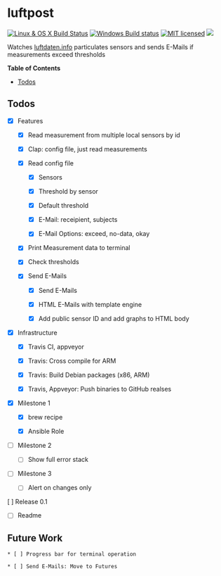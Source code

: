 # luftpost

[![Linux & OS X Build Status](https://img.shields.io/travis/lukaspustina/luftpost.svg?label=Linux%20%26%20OS%20X%20Build%20Status)](https://travis-ci.org/lukaspustina/luftpost) [![Windows Build status](https://img.shields.io/appveyor/ci/lukaspustina/luftpost.svg?label=Windows%20Build%20Status)](https://ci.appveyor.com/project/lukaspustina/luftpost/branch/master) [![MIT licensed](https://img.shields.io/badge/license-MIT-blue.svg?label=License)](./LICENSE) [![](https://img.shields.io/crates/v/luftpost.svg)](https://crates.io/crates/luftpost)



Watches [luftdaten.info](http://luftdaten.info) particulates sensors and sends E-Mails if measurements exceed thresholds

<!-- START doctoc generated TOC please keep comment here to allow auto update -->
<!-- DON'T EDIT THIS SECTION, INSTEAD RE-RUN doctoc TO UPDATE -->
**Table of Contents**

- [Todos](#todos)

<!-- END doctoc generated TOC please keep comment here to allow auto update -->

## Todos

* [X] Features

    * [X] Read measurement from multiple local sensors by id

    * [X] Clap: config file, just read measurements

    * [X] Read config file

        * [X] Sensors

        * [X] Threshold by sensor

        * [X] Default threshold

        * [X] E-Mail: receipient, subjects

        * [X] E-Mail Options: exceed, no-data, okay

    * [X] Print Measurement data to terminal

    * [X] Check thresholds

    * [X] Send E-Mails

        * [X] Send E-Mails

        * [X] HTML E-Mails with template engine

        * [X] Add public sensor ID and add graphs to HTML body

* [X] Infrastructure

    * [X] Travis CI, appveyor

    * [X] Travis: Cross compile for ARM

    * [X] Travis: Build Debian packages (x86, ARM)

    * [X] Travis, Appveyor: Push binaries to GitHub realses

* [X] Milestone 1

    * [X] brew recipe

    * [X] Ansible Role

* [ ] Milestone 2

    * [ ] Show full error stack

* [ ] Milestone 3

    * [ ] Alert on changes only

[ ] Release 0.1

   * [ ] Readme


## Future Work

    * [ ] Progress bar for terminal operation

    * [ ] Send E-Mails: Move to Futures

